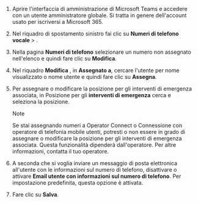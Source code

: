 1. Aprire l'interfaccia di amministrazione di Microsoft Teams e accedere con un utente amministratore globale. Si tratta in genere dell'account usato per iscriversi a Microsoft 365.

2. Nel riquadro di spostamento sinistro fai clic su **Numeri di telefono** **vocale** > .

3. Nella pagina **Numeri di telefono** selezionare un numero non assegnato nell'elenco e quindi fare clic su **Modifica**.

4. Nel riquadro **Modifica** , in **Assegnato a**, cercare l'utente per nome visualizzato o nome utente e quindi fare clic su **Assegna**.

5. Per assegnare o modificare la posizione per gli interventi di emergenza associata, in Posizione per gli **interventi di emergenza** cerca e seleziona la posizione.

   > [!NOTE]
   > Se stai assegnando numeri a Operator Connect o Connessione con operatore di telefonia mobile utenti, potresti o non essere in grado di assegnare o modificare la posizione per gli interventi di emergenza associata. Questa funzionalità dipenderà dall'operatore. Per altre informazioni, contatta il tuo operatore.

6. A seconda che si voglia inviare un messaggio di posta elettronica all'utente con le informazioni sul numero di telefono, disattivare o attivare **Email utente con informazioni sul numero di telefono**. Per impostazione predefinita, questa opzione è attivata.
7. Fare clic su **Salva**.
